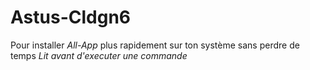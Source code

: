 # Astus-Cldgn6
Pour installer *All-App* plus rapidement sur ton système sans perdre de temps
*Lit avant d'executer une commande* 

